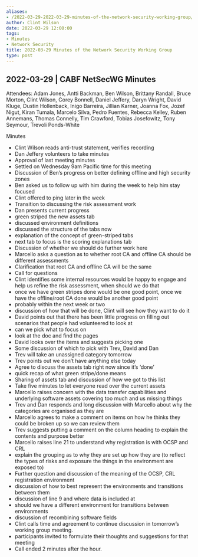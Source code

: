 ```yaml
---
aliases:
- /2022-03-29-2022-03-29-minutes-of-the-network-security-working-group/
author: Clint Wilson
date: 2022-03-29 12:00:00
tags:
- Minutes
- Network Security
title: 2022-03-29 Minutes of the Network Security Working Group
type: post
---
```


## 2022-03-29 | CABF NetSecWG Minutes 

Attendees: Adam Jones, Antti Backman, Ben Wilson, Brittany Randall, Bruce Morton, Clint Wilson, Corey Bonnell, Daniel Jeffery, Daryn Wright, David Kluge, Dustin Hollenback, Inigo Barreira, Jillian Karner, Joanna Fox, Jozef Nigut, Kiran Tumala, Marcelo Silva, Pedro Fuentes, Rebecca Kelley, Ruben Annemans, Thomas Connelly, Tim Crawford, Tobias Josefowitz, Tony Seymour, Trevoli Ponds-White

Minutes

- Clint Wilson reads anti-trust statement, verifies recording
- Dan Jeffery volunteers to take minutes
- Approval of last meeting minutes
- Settled on Wednesday 9am Pacific time for this meeting
- Discussion of Ben’s progress on better defining offline and high security zones
- Ben asked us to follow up with him during the week to help him stay focused
- Clint offered to ping later in the week
- Transition to discussing the risk assessment work
- Dan presents current progress
- green striped the new assets tab
- discussed environment definitions
- discussed the structure of the tabs now
- explanation of the concept of green-striped tabs
- next tab to focus is the scoring explanations tab
- Discussion of whether we should do further work here
- Marcello asks a question as to whether root CA and offline CA should be different assessments
- Clarification that root CA and offline CA will be the same
- Call for questions
- Clint identifies some internal resources would be happy to engage and help us refine the risk assessment, when should we do that
- once we have green stripes done would be one good point, once we have the offline/root CA done would be another good point
- probably within the next week or two
- discussion of how that will be done, Clint will see how they want to do it
- David points out that there has been little progress on filling out scenarios that people had volunteered to look at
- can we pick what to focus on
- look at the doc and find the pages
- David looks over the items and suggests picking one
- Some discussion of which to pick with Trev, David and Dan
- Trev will take an unassigned category tomorrow
- Trev points out we don’t have anything else today
- Agree to discuss the assets tab right now since it’s ‘done’
- quick recap of what green stripe/done means
- Sharing of assets tab and discussion of how we got to this list
- Take five minutes to let everyone read over the current assets
- Marcello raises concern with the data transfer capabilities and underlying software assets covering too much and us missing things
- Trev and Dan responds and long discussion with Marcello about why the categories are organised as they are
- Marcello agrees to make a comment on items on how he thinks they could be broken up so we can review them
- Trev suggests putting a comment on the column heading to explain the contents and purpose better
- Marcello raises line 21 to understand why registration is with OCSP and CRL
- explain the grouping as to why they are set up how they are (to reflect the types of risks and exposure the things in the environment are exposed to)
- Further question and discussion of the meaning of the OCSP, CRL registration environment
- discussion of how to best represent the environments and transitions between them
- discussion of line 9 and where data is included at
- should we have a different environment for transitions between environments
- discussion of recombining software fields
- Clint calls time and agreement to continue discussion in tomorrow’s working group meeting.
- participants invited to formulate their thoughts and suggestions for that meeting
- Call ended 2 minutes after the hour.